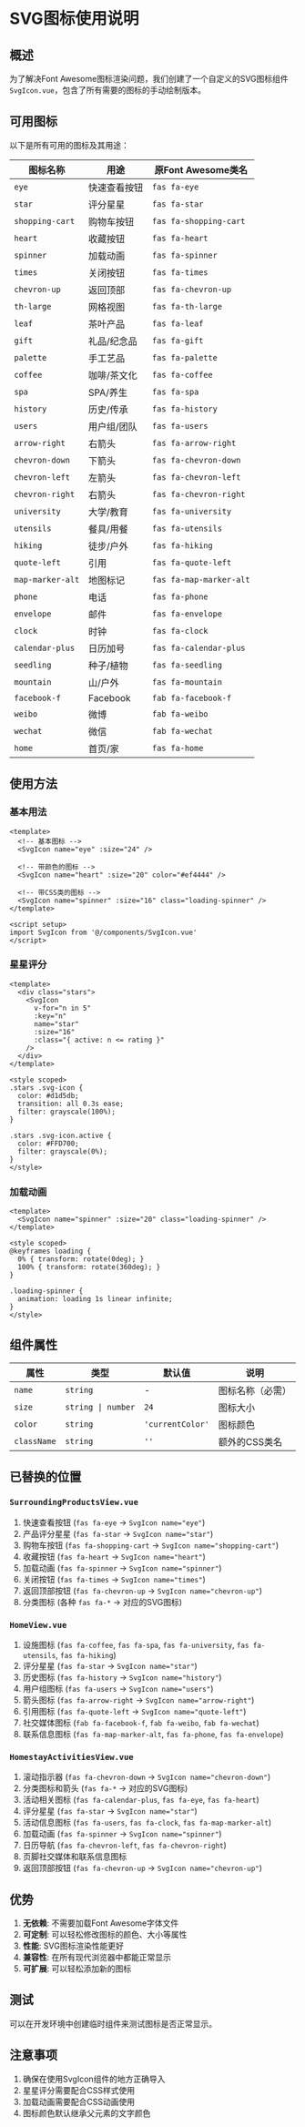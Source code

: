 # SVG图标使用说明

## 概述

为了解决Font Awesome图标渲染问题，我们创建了一个自定义的SVG图标组件 `SvgIcon.vue`，包含了所有需要的图标的手动绘制版本。

## 可用图标

以下是所有可用的图标及其用途：

| 图标名称 | 用途 | 原Font Awesome类名 |
|---------|------|-------------------|
| `eye` | 快速查看按钮 | `fas fa-eye` |
| `star` | 评分星星 | `fas fa-star` |
| `shopping-cart` | 购物车按钮 | `fas fa-shopping-cart` |
| `heart` | 收藏按钮 | `fas fa-heart` |
| `spinner` | 加载动画 | `fas fa-spinner` |
| `times` | 关闭按钮 | `fas fa-times` |
| `chevron-up` | 返回顶部 | `fas fa-chevron-up` |
| `th-large` | 网格视图 | `fas fa-th-large` |
| `leaf` | 茶叶产品 | `fas fa-leaf` |
| `gift` | 礼品/纪念品 | `fas fa-gift` |
| `palette` | 手工艺品 | `fas fa-palette` |
| `coffee` | 咖啡/茶文化 | `fas fa-coffee` |
| `spa` | SPA/养生 | `fas fa-spa` |
| `history` | 历史/传承 | `fas fa-history` |
| `users` | 用户组/团队 | `fas fa-users` |
| `arrow-right` | 右箭头 | `fas fa-arrow-right` |
| `chevron-down` | 下箭头 | `fas fa-chevron-down` |
| `chevron-left` | 左箭头 | `fas fa-chevron-left` |
| `chevron-right` | 右箭头 | `fas fa-chevron-right` |
| `university` | 大学/教育 | `fas fa-university` |
| `utensils` | 餐具/用餐 | `fas fa-utensils` |
| `hiking` | 徒步/户外 | `fas fa-hiking` |
| `quote-left` | 引用 | `fas fa-quote-left` |
| `map-marker-alt` | 地图标记 | `fas fa-map-marker-alt` |
| `phone` | 电话 | `fas fa-phone` |
| `envelope` | 邮件 | `fas fa-envelope` |
| `clock` | 时钟 | `fas fa-clock` |
| `calendar-plus` | 日历加号 | `fas fa-calendar-plus` |
| `seedling` | 种子/植物 | `fas fa-seedling` |
| `mountain` | 山/户外 | `fas fa-mountain` |
| `facebook-f` | Facebook | `fab fa-facebook-f` |
| `weibo` | 微博 | `fab fa-weibo` |
| `wechat` | 微信 | `fab fa-wechat` |
| `home` | 首页/家 | `fas fa-home` |

## 使用方法

### 基本用法

```vue
<template>
  <!-- 基本图标 -->
  <SvgIcon name="eye" :size="24" />
  
  <!-- 带颜色的图标 -->
  <SvgIcon name="heart" :size="20" color="#ef4444" />
  
  <!-- 带CSS类的图标 -->
  <SvgIcon name="spinner" :size="16" class="loading-spinner" />
</template>

<script setup>
import SvgIcon from '@/components/SvgIcon.vue'
</script>
```

### 星星评分

```vue
<template>
  <div class="stars">
    <SvgIcon
      v-for="n in 5"
      :key="n"
      name="star"
      :size="16"
      :class="{ active: n <= rating }"
    />
  </div>
</template>

<style scoped>
.stars .svg-icon {
  color: #d1d5db;
  transition: all 0.3s ease;
  filter: grayscale(100%);
}

.stars .svg-icon.active {
  color: #FFD700;
  filter: grayscale(0%);
}
</style>
```

### 加载动画

```vue
<template>
  <SvgIcon name="spinner" :size="20" class="loading-spinner" />
</template>

<style scoped>
@keyframes loading {
  0% { transform: rotate(0deg); }
  100% { transform: rotate(360deg); }
}

.loading-spinner {
  animation: loading 1s linear infinite;
}
</style>
```

## 组件属性

| 属性 | 类型 | 默认值 | 说明 |
|------|------|--------|------|
| `name` | `string` | - | 图标名称（必需） |
| `size` | `string \| number` | `24` | 图标大小 |
| `color` | `string` | `'currentColor'` | 图标颜色 |
| `className` | `string` | `''` | 额外的CSS类名 |

## 已替换的位置

### `SurroundingProductsView.vue`
1. 快速查看按钮 (`fas fa-eye` → `SvgIcon name="eye"`)
2. 产品评分星星 (`fas fa-star` → `SvgIcon name="star"`)
3. 购物车按钮 (`fas fa-shopping-cart` → `SvgIcon name="shopping-cart"`)
4. 收藏按钮 (`fas fa-heart` → `SvgIcon name="heart"`)
5. 加载动画 (`fas fa-spinner` → `SvgIcon name="spinner"`)
6. 关闭按钮 (`fas fa-times` → `SvgIcon name="times"`)
7. 返回顶部按钮 (`fas fa-chevron-up` → `SvgIcon name="chevron-up"`)
8. 分类图标 (各种 `fas fa-*` → 对应的SVG图标)

### `HomeView.vue`
1. 设施图标 (`fas fa-coffee`, `fas fa-spa`, `fas fa-university`, `fas fa-utensils`, `fas fa-hiking`)
2. 评分星星 (`fas fa-star` → `SvgIcon name="star"`)
3. 历史图标 (`fas fa-history` → `SvgIcon name="history"`)
4. 用户组图标 (`fas fa-users` → `SvgIcon name="users"`)
5. 箭头图标 (`fas fa-arrow-right` → `SvgIcon name="arrow-right"`)
6. 引用图标 (`fas fa-quote-left` → `SvgIcon name="quote-left"`)
7. 社交媒体图标 (`fab fa-facebook-f`, `fab fa-weibo`, `fab fa-wechat`)
8. 联系信息图标 (`fas fa-map-marker-alt`, `fas fa-phone`, `fas fa-envelope`)

### `HomestayActivitiesView.vue`
1. 滚动指示器 (`fas fa-chevron-down` → `SvgIcon name="chevron-down"`)
2. 分类图标和箭头 (`fas fa-*` → 对应的SVG图标)
3. 活动相关图标 (`fas fa-calendar-plus`, `fas fa-eye`, `fas fa-heart`)
4. 评分星星 (`fas fa-star` → `SvgIcon name="star"`)
5. 活动信息图标 (`fas fa-users`, `fas fa-clock`, `fas fa-map-marker-alt`)
6. 加载动画 (`fas fa-spinner` → `SvgIcon name="spinner"`)
7. 日历导航 (`fas fa-chevron-left`, `fas fa-chevron-right`)
8. 页脚社交媒体和联系信息图标
9. 返回顶部按钮 (`fas fa-chevron-up` → `SvgIcon name="chevron-up"`)

## 优势

1. **无依赖**: 不需要加载Font Awesome字体文件
2. **可定制**: 可以轻松修改图标的颜色、大小等属性
3. **性能**: SVG图标渲染性能更好
4. **兼容性**: 在所有现代浏览器中都能正常显示
5. **可扩展**: 可以轻松添加新的图标

## 测试

可以在开发环境中创建临时组件来测试图标是否正常显示。

## 注意事项

1. 确保在使用SvgIcon组件的地方正确导入
2. 星星评分需要配合CSS样式使用
3. 加载动画需要配合CSS动画使用
4. 图标颜色默认继承父元素的文字颜色
